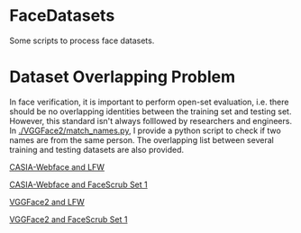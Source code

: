 # FaceDatasets
Some scripts to process face datasets.

# Dataset Overlapping Problem

In face verification, it is important to perform open-set evaluation, i.e. there should be no overlapping identities between the training set and testing set. However, this standard isn't always folllowed by researchers and engineers. In [./VGGFace2/match_names.py](https://github.com/happynear/FaceDatasets/blob/master/VGGFace2/match_names.py), I provide a python script to check if two names are from the same person. The overlapping list between several training and testing datasets are also provided.

[CASIA-Webface and LFW](https://github.com/happynear/FaceDatasets/blob/master/CASIA/webface_lfw_overlap.txt)

[CASIA-Webface and FaceScrub Set 1](https://github.com/happynear/FaceDatasets/blob/master/CASIA/webface_facescrub_overlap.txt)

[VGGFace2 and LFW](https://github.com/happynear/FaceDatasets/blob/master/VGGFace2/vggface2_lfw_overlap.txt)

[VGGFace2 and FaceScrub Set 1](https://github.com/happynear/FaceDatasets/blob/master/VGGFace2/vggface2_facescrub_overlap.txt)
